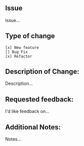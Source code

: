 ## Issue

Issue...
    
## Type of change

    [x] New feature
    [] Bug Fix
    [x] Refactor

## Description of Change:

Description...
    
## Requested feedback: 

I'd like feedback on...


## Additional Notes:

Notes...
